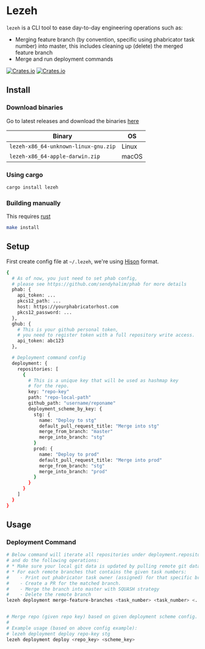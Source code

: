 # Lezeh
`lezeh` is a CLI tool to ease day-to-day engineering operations such as:
* Merging feature branch (by convention, specific using phabricator task number) into master,
  this includes cleaning up (delete) the merged feature branch
* Merge and run deployment commands

[![Crates.io](https://img.shields.io/crates/v/lezeh)](https://crates.io/crates/lezeh)
[![Crates.io](https://img.shields.io/crates/l/lezeh)](./license)


## Install
### Download binaries
Go to latest releases and download the binaries [here](https://github.com/sendyhalim/lezeh/releases/latest)

| Binary                               | OS    |
| ------------------------------------ | ----- |
| `lezeh-x86_64-unknown-linux-gnu.zip` | Linux |
| `lezeh-x86_64-apple-darwin.zip`      | macOS |

### Using cargo
```bash
cargo install lezeh
```

### Building manually
This requires [rust](https://www.rust-lang.org/tools/install)
```bash
make install
```


## Setup
First create config file at `~/.lezeh`, we're using [Hjson](https://hjson.github.io/) format.

```bash
{
  # As of now, you just need to set phab config,
  # please see https://github.com/sendyhalim/phab for more details
  phab: {
    api_token: ...
    pkcs12_path: ...
    host: https://yourphabricatorhost.com
    pkcs12_password: ...
  },
  ghub: {
    # This is your github personal token,
    # you need to register token with a full repository write access.
    api_token: abc123
  },

  # Deployment command config
  deployment: {
    repositories: [
      {
        # This is a unique key that will be used as hashmap key
        # for the repo.
        key: "repo-key"
        path: "repo-local-path"
        github_path: "username/reponame"
        deployment_scheme_by_key: {
          stg: {
            name: "Deploy to stg"
            default_pull_request_title: "Merge into stg"
            merge_from_branch: "master"
            merge_into_branch: "stg"
          }
          prod: {
            name: "Deploy to prod"
            default_pull_request_title: "Merge into prod"
            merge_from_branch: "stg"
            merge_into_branch: "prod"
          }
        }
      }
    ]
  }
}
```


## Usage
### Deployment Command

```bash
# Below command will iterate all repositories under deployment.repositories config
# and do the following operations:
# * Make sure your local git data is updated by pulling remote git data from GH.
# * For each remote branches that contains the given task numbers:
#    - Print out phabricator task owner (assigned) for that specific branch.
#    - Create a PR for the matched branch.
#    - Merge the branch into master with SQUASH strategy
#    - Delete the remote branch
lezeh deployment merge-feature-branches <task_number> <task_number> <...>


# Merge repo (given repo key) based on given deployment scheme config.
#
# Example usage (based on above config example):
# lezeh deployment deploy repo-key stg
lezeh deployment deploy <repo_key> <scheme_key>
```
